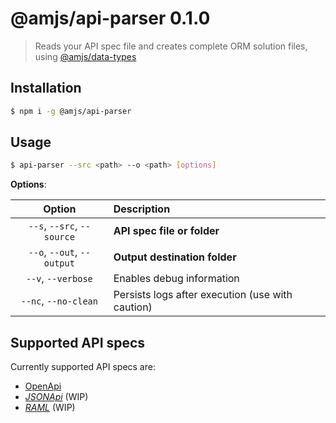 # @amjs/api-parser 0.1.0

> Reads your API spec file and creates complete ORM solution files, using [@amjs/data-types](https://www.npmjs.com/package/@amjs/data-types)

## Installation

```bash
$ npm i -g @amjs/api-parser
```

## Usage

```bash
$ api-parser --src <path> --o <path> [options]
```

__Options__:

|Option|Description|
|:---:|:--- |
|`--s`, `--src`, `--source`|**API spec file or folder**|
|`--o`, `--out`, `--output`|**Output destination folder**|
|`--v`, `--verbose`|Enables debug information|
|`--nc`, `--no-clean`|Persists logs after execution (use with caution)|

## Supported API specs

Currently supported API specs are:
- [OpenApi](https://www.openapis.org/)
- _[JSONApi](https://jsonapi.org/)_ (WIP)
- _[RAML](https://raml.org/)_ (WIP)